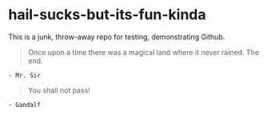 # hail-sucks-but-its-fun-kinda

This is a junk, throw-away repo for testing, demonstrating Github.

> Once upon a time there was a magical land where it never rained. The end.

    - Mr. Sir

> You shall not pass!

    - Gandalf
